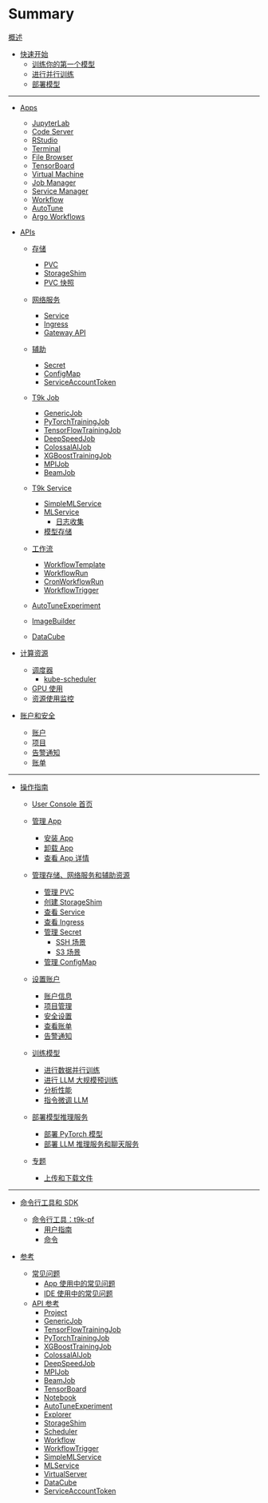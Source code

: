 # Summary

[概述](./overview.md)

* [快速开始](get-started/index.md)
    * [训练你的第一个模型](get-started/training-first-model.md)<!--在 notebook 完成训练-->
    * [进行并行训练](get-started/parallel-training.md)<!--使用 job 进行并行训练-->
    * [部署模型](get-started/deploy-model.md)<!--保存数据集和模型文件-->

---

* [Apps](app/index.md)
    * [JupyterLab](app/jupyterlab.md)
    * [Code Server](app/codeserver.md)
    * [RStudio](app/rstudio.md)
    * [Terminal](app/terminal.md)
    * [File Browser](app/filebrowser.md)
    * [TensorBoard](app/tensorboard.md)
    * [Virtual Machine](app/virtual-machine.md)
    * [Job Manager](app/job-manager.md)
    * [Service Manager](app/service-manager.md)
    * [Workflow](app/workflow.md)
    * [AutoTune](app/autotune.md)
    * [Argo Workflows](app/argo-workflows.md)
    <!-- * [PostgreSQL](app/postgresql.md) -->

* [APIs](api/index.md)

    * [存储](api/storage/index.md)
        * [PVC](api/storage/pvc.md)
        * [StorageShim](api/storage/storageshim.md)
        * [PVC 快照](api/storage/pvc-snapshot.md)

    * [网络服务](api/network/index.md)
        * [Service](api/network/service.md)
        * [Ingress](api/network/ingress.md)
        * [Gateway API](api/network/gateway-api.md)

    * [辅助](api/auxiliary/index.md)
        * [Secret](api/auxiliary/secret.md)
        * [ConfigMap](api/auxiliary/configmap.md)
        * [ServiceAccountToken](api/auxiliary/serviceaccounttoken.md)

    * [T9k Job](api/t9k-job/index.md)
        * [GenericJob](api/t9k-job/genericjob.md)
        * [PyTorchTrainingJob](api/t9k-job/pytorchtrainingjob.md)
        * [TensorFlowTrainingJob](api/t9k-job/tensorflowtrainingjob.md)
        * [DeepSpeedJob](api/t9k-job/deepspeedjob.md)
        * [ColossalAIJob](api/t9k-job/colossalaijob.md)
        * [XGBoostTrainingJob](api/t9k-job/xgboosttrainingjob.md)
        * [MPIJob](api/t9k-job/mpijob.md)
        * [BeamJob](api/t9k-job/beamjob.md)

    * [T9k Service](api/t9k-service/index.md)
        * [SimpleMLService](api/t9k-service/simplemlservice.md)
        * [MLService](api/t9k-service/mlservice.md)
            * [日志收集](api/t9k-service/mlservice-logger.md)
        * [模型存储](api/t9k-service/storage.md)

    * [工作流](api/workflow/index.md)
        * [WorkflowTemplate](api/workflow/workflowtemplate.md)
        * [WorkflowRun](api/workflow/workflowrun.md)
        * [CronWorkflowRun](api/workflow/cronworkflowrun.md)
        * [WorkflowTrigger](api/workflow/workflowtrigger.md)

    * [AutoTuneExperiment](api/autotuneexperiment.md)
    * [ImageBuilder](api/imagebuilder.md)
    * [DataCube](api/datacube.md)

* [计算资源](compute-resource/index.md)
    * [调度器](compute-resource/scheduler/index.md)
        * [kube-scheduler](compute-resource/scheduler/kube-scheduler.md)
    * [GPU 使用](compute-resource/gpu-usage.md)
    * [资源使用监控](compute-resource/resources-monitoring.md)
    <!-- * [资源回收](compute-resource/reclaim.md) -->

* [账户和安全](security/index.md)
    * [账户](security/account.md)
    * [项目](security/project.md)
    * [告警通知](security/alert.md)
    * [账单](security/bills.md)

---

* [操作指南](guide/index.md)

    * [User Console 首页](guide/homepage.md)

    * [管理 App](guide/manage-app/index.md)
        * [安装 App](guide/manage-app/install-app.md)
        * [卸载 App](guide/manage-app/uninstall-app.md)
        * [查看 App 详情](guide/manage-app/view-app-detail.md)

    * [管理存储、网络服务和辅助资源](guide/manage-storage-network-and-auxiliary/index.md)
        * [管理 PVC](guide/manage-storage-network-and-auxiliary/pvc.md)
        * [创建 StorageShim](guide/manage-storage-network-and-auxiliary/storageshim.md)
        * [查看 Service](guide/manage-storage-network-and-auxiliary/service.md)
        * [查看 Ingress](guide/manage-storage-network-and-auxiliary/ingress.md)
        * [管理 Secret](guide/manage-storage-network-and-auxiliary/secret.md)
            * [SSH 场景](guide/manage-storage-network-and-auxiliary/secret-ssh.md)
            * [S3 场景](guide/manage-storage-network-and-auxiliary/secret-s3.md)
            <!-- * [Docker 场景](guide/manage-storage-network-and-auxiliary/secret-docker.md) -->
        * [管理 ConfigMap](guide/manage-storage-network-and-auxiliary/configmap.md)

    * [设置账户](guide/account/index.md)
        * [账户信息](guide/account/view-profile.md)
        * [项目管理](guide/account/project-management.md)
        * [安全设置](guide/account/security-setting.md)
        * [查看账单](guide/account/view-bill.md)
        * [告警通知](guide/account/alert-notification.md)

    * [训练模型](guide/train-model/index.md)
        * [进行数据并行训练](guide/train-model/dp-training.md)
        * [进行 LLM 大规模预训练](guide/train-model/llm-large-scale-pretraining.md)
        * [分析性能](guide/train-model/profile.md)
        * [指令微调 LLM](guide/train-model/llm-instruction-tuning.md)

    * [部署模型推理服务](guide/deploy-model/index.md)
        * [部署 PyTorch 模型](guide/deploy-model/deploy-pytorch.md)
        * [部署 LLM 推理服务和聊天服务](guide/deploy-model/deploy-llm.md)

    * [专题](guide/theme/index.md)
        * [上传和下载文件](guide/theme/upload-and-download-file.md)
        <!-- [mlflow] -->
        <!-- [argo] -->
        <!-- [使用特定类型的 GPU] 不同厂商、不同型号 nodeselector -->

---

* [命令行工具和 SDK](tool/index.md)

    <!-- * [命令行工具：t9k](tool/cli-t9k/index.md)
        * [用户指南](tool/cli-t9k/guide.md)
        * [命令](tool/cli-t9k/commands.md) -->

    * [命令行工具：t9k-pf](tool/cli-t9k-pf/index.md)
        * [用户指南](tool/cli-t9k-pf/guide.md)
        * [命令](tool/cli-t9k-pf/commands.md)

    <!-- * [Python SDK：t9k](tool/python-sdk-t9k/index.md)
        * [用户指南](tool/python-sdk-t9k/guide.md)
        * [API](tool/python-sdk-t9k/api/index.md)
            * [t9k.ah](tool/python-sdk-t9k/api/t9k-ah.md)
            * [t9k.ah.core](tool/python-sdk-t9k/api/t9k-ah-core.md)
            * [t9k.config](tool/python-sdk-t9k/api/t9k-config.md)
            * [t9k.em](tool/python-sdk-t9k/api/t9k-em.md)
            * [t9k.tuner](tool/python-sdk-t9k/api/t9k-tuner.md) -->

    <!-- * [Codepack](tool/codepack/index.md)
        * [概念](tool/codepack/concepts.md)
        * [Codepack 定义](tool/codepack/definition.md)
        * [命令行工具](tool/codepack/cli.md)
        * [示例](tool/codepack/example.md) -->

* [参考](reference/index.md)
    * [常见问题](reference/faq/index.md)
        * [App 使用中的常见问题](reference/faq/faq-in-app-usage.md)
        * [IDE 使用中的常见问题](reference/faq/faq-in-ide-usage.md)
    * [API 参考](reference/api-reference/index.md)
        * [Project](reference/api-reference/project.md)
        * [GenericJob](reference/api-reference/genericjob.md)
        * [TensorFlowTrainingJob](reference/api-reference/tensorflowtrainingjob.md)
        * [PyTorchTrainingJob](reference/api-reference/pytorchtrainingjob.md)
        * [XGBoostTrainingJob](reference/api-reference/xgboosttrainingjob.md)
        * [ColossalAIJob](reference/api-reference/colossalaijob.md)
        * [DeepSpeedJob](reference/api-reference/deepspeedjob.md)
        * [MPIJob](reference/api-reference/mpijob.md)
        * [BeamJob](reference/api-reference/beamjob.md)
        * [TensorBoard](reference/api-reference/tensorboard.md)
        * [Notebook](reference/api-reference/notebook.md)
        * [AutoTuneExperiment](reference/api-reference/autotune.md)
        * [Explorer](reference/api-reference/explorer.md)
        * [StorageShim](reference/api-reference/storageshim.md)
        * [Scheduler](reference/api-reference/scheduler.md)
        * [Workflow](reference/api-reference/workflow.md)
        * [WorkflowTrigger](reference/api-reference/workflowtrigger.md)
        * [SimpleMLService](reference/api-reference/simplemlservice.md)
        * [MLService](reference/api-reference/mlservice.md)
        * [VirtualServer](reference/api-reference/virtualserver.md)
        * [DataCube](reference/api-reference/datacube.md)
        * [ServiceAccountToken](reference/api-reference/serviceaccounttoken.md)

